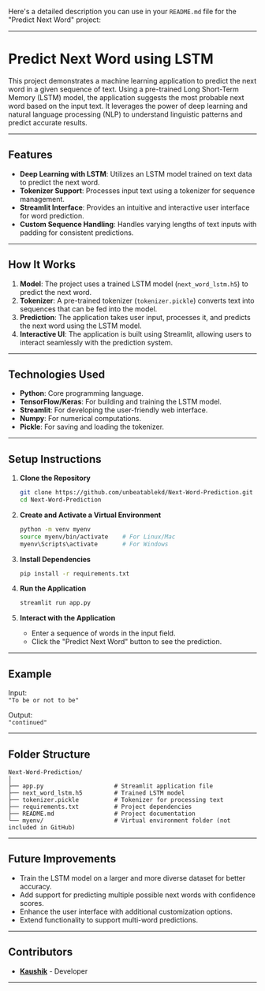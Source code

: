 Here's a detailed description you can use in your `README.md` file for the "Predict Next Word" project:

---

# **Predict Next Word using LSTM**

This project demonstrates a machine learning application to predict the next word in a given sequence of text. Using a pre-trained Long Short-Term Memory (LSTM) model, the application suggests the most probable next word based on the input text. It leverages the power of deep learning and natural language processing (NLP) to understand linguistic patterns and predict accurate results.

---

## **Features**

- **Deep Learning with LSTM**: Utilizes an LSTM model trained on text data to predict the next word.
- **Tokenizer Support**: Processes input text using a tokenizer for sequence management.
- **Streamlit Interface**: Provides an intuitive and interactive user interface for word prediction.
- **Custom Sequence Handling**: Handles varying lengths of text inputs with padding for consistent predictions.

---

## **How It Works**

1. **Model**: The project uses a trained LSTM model (`next_word_lstm.h5`) to predict the next word.
2. **Tokenizer**: A pre-trained tokenizer (`tokenizer.pickle`) converts text into sequences that can be fed into the model.
3. **Prediction**: The application takes user input, processes it, and predicts the next word using the LSTM model.
4. **Interactive UI**: The application is built using Streamlit, allowing users to interact seamlessly with the prediction system.

---

## **Technologies Used**

- **Python**: Core programming language.
- **TensorFlow/Keras**: For building and training the LSTM model.
- **Streamlit**: For developing the user-friendly web interface.
- **Numpy**: For numerical computations.
- **Pickle**: For saving and loading the tokenizer.

---

## **Setup Instructions**

1. **Clone the Repository**
   ```bash
   git clone https://github.com/unbeatablekd/Next-Word-Prediction.git
   cd Next-Word-Prediction
   ```

2. **Create and Activate a Virtual Environment**
   ```bash
   python -m venv myenv
   source myenv/bin/activate    # For Linux/Mac
   myenv\Scripts\activate       # For Windows
   ```

3. **Install Dependencies**
   ```bash
   pip install -r requirements.txt
   ```

4. **Run the Application**
   ```bash
   streamlit run app.py
   ```

5. **Interact with the Application**
   - Enter a sequence of words in the input field.
   - Click the "Predict Next Word" button to see the prediction.

---

## **Example**

Input:  
`"To be or not to be"`

Output:  
`"continued"`

---

## **Folder Structure**

```
Next-Word-Prediction/
│
├── app.py                    # Streamlit application file
├── next_word_lstm.h5         # Trained LSTM model
├── tokenizer.pickle          # Tokenizer for processing text
├── requirements.txt          # Project dependencies
├── README.md                 # Project documentation
└── myenv/                    # Virtual environment folder (not included in GitHub)
```

---

## **Future Improvements**

- Train the LSTM model on a larger and more diverse dataset for better accuracy.
- Add support for predicting multiple possible next words with confidence scores.
- Enhance the user interface with additional customization options.
- Extend functionality to support multi-word predictions.

---

## **Contributors**

- [**Kaushik**](https://github.com/unbeatablekd) - Developer

---
